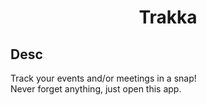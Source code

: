 <h1 align="center">Trakka</h1>

## Desc

Track your events and/or meetings in a snap!  
Never forget anything, just open this app.  

